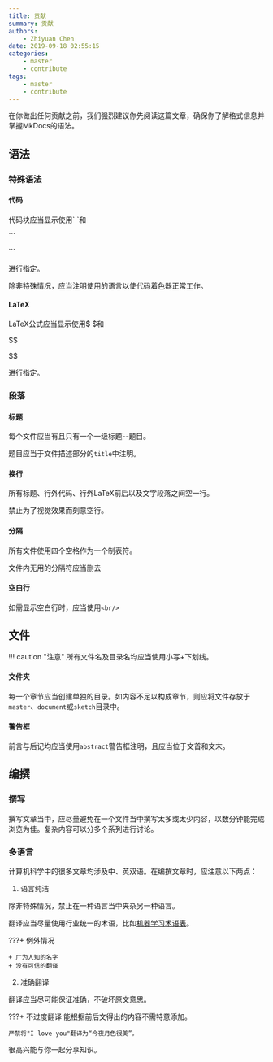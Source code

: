 ```yaml
---
title: 贡献
summary: 贡献
authors:
    - Zhiyuan Chen
date: 2019-09-18 02:55:15
categories:
    - master
    - contribute
tags:
    - master
    - contribute
---
```


在你做出任何贡献之前，我们强烈建议你先阅读这篇文章，确保你了解格式信息并掌握MkDocs的语法。

## 语法

### 特殊语法

#### 代码

代码块应当显示使用\` \`和

\`\`\`

\`\`\`

进行指定。

除非特殊情况，应当注明使用的语言以使代码着色器正常工作。

#### LaTeX

LaTeX公式应当显示使用\$ \$和

\$\$

\$\$

进行指定。

### 段落

#### 标题

每个文件应当有且只有一个一级标题--题目。

题目应当于文件描述部分的`title`中注明。

#### 换行

所有标题、行外代码、行外LaTeX前后以及文字段落之间空一行。

禁止为了视觉效果而刻意空行。

#### 分隔

所有文件使用四个空格作为一个制表符。

文件内无用的分隔符应当删去

#### 空白行

如需显示空白行时，应当使用`<br/>`

## 文件

!!! caution "注意"
    所有文件名及目录名均应当使用小写+下划线。

#### 文件夹

每一个章节应当创建单独的目录。如内容不足以构成章节，则应将文件存放于`master`、`document`或`sketch`目录中。

#### 警告框

前言与后记均应当使用`abstract`警告框注明，且应当位于文首和文末。

## 编撰

### 撰写

撰写文章当中，应尽量避免在一个文件当中撰写太多或太少内容，以数分钟能完成浏览为佳。复杂内容可以分多个系列进行讨论。

### 多语言

计算机科学中的很多文章均涉及中、英双语。在编撰文章时，应注意以下两点：

1. 语言纯洁

除非特殊情况，禁止在一种语言当中夹杂另一种语言。

翻译应当尽量使用行业统一的术语，比如[机器学习术语表](https://developers.google.cn/machine-learning/glossary/?hl=zh-CN)。

???+ 例外情况

    + 广为人知的名字
    + 没有可信的翻译

2. 准确翻译

翻译应当尽可能保证准确，不破坏原文意思。

???+ 不过度翻译
    能根据前后文得出的内容不需特意添加。

    严禁将"I love you"翻译为“今夜月色很美”。

很高兴能与你一起分享知识。
